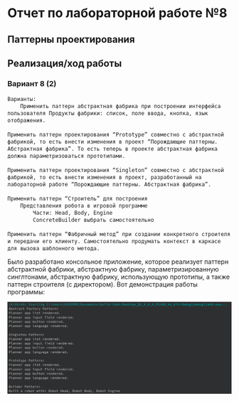 # Отчет по лабораторной работе №8

## Паттерны проектирования

## Реализация/ход работы

### Вариант 8 (2)

    Варианты:
        Применить паттерн абстрактная фабрика при построении интерфейса пользователя Продукты фабрики: список, поле ввода, кнопка, язык отображения.

    Применить паттерн проектирования “Prototype” совместно с абстрактной фабрикой, то есть внести изменения в проект “Порождающие паттерны. Абстрактная фабрика”. То есть теперь в проекте абстрактная фабрика должна параметризоваться прототипами.

    Применить паттерн проектирования “Singleton” совместно с абстрактной фабрикой, то есть внести изменения в проект, разработанный на лабораторной работе “Порождающие паттерны. Абстрактная фабрика”.

    Применить паттерн “Строитель” для построения
        Представления робота в игровой программе
            Части: Head, Body, Engine
            ConcreteBuilder выбрать самостоятельно

    Применить паттерн “Фабричный метод” при создании конкретного строителя и передачи его клиенту. Самостоятельно продумать контекст в каркасе для вызова шаблонного метода.

Было разработано консольное приложение, которое реализует паттерн абстрактной фабрики, абстрактную фабрику, параметризированную синглтонами, абстрактную фабрику, использующую прототипы, а также паттерн строителя (с директором). Вот демонстрация работы программы:

![image](./images/image1.png)
